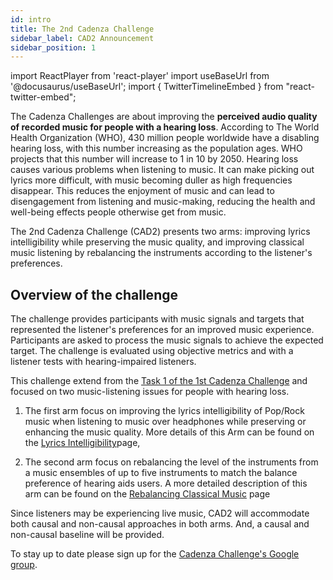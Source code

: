 ```yaml
---
id: intro
title: The 2nd Cadenza Challenge
sidebar_label: CAD2 Announcement
sidebar_position: 1
---
```

import ReactPlayer from 'react-player'
import useBaseUrl from '@docusaurus/useBaseUrl';
import { TwitterTimelineEmbed } from "react-twitter-embed";

The Cadenza Challenges are about improving the **perceived audio quality of recorded music for people with a hearing loss**.
According to The World Health Organization (WHO), 430 million people worldwide have a disabling hearing loss, 
with this number increasing as the population ages. WHO projects that this number will increase to 1 in 10 by 2050. 
Hearing loss causes various problems when listening to music. 
It can make picking out lyrics more difficult, with music becoming duller as high frequencies disappear. 
This reduces the enjoyment of music and can lead to disengagement from listening and music-making, 
reducing the health and well-being effects people otherwise get from music. 

The 2nd Cadenza Challenge (CAD2) presents two arms: improving lyrics intelligibility while preserving the music quality, and
improving classical music listening by rebalancing the instruments according to the listener's preferences.  

## Overview of the challenge

The challenge provides participants with music signals and targets that represented the listener's preferences for an improved music experience. 
Participants are asked to process the music signals to achieve the expected target.
The challenge is evaluated using objective metrics and with a listener tests with hearing-impaired listeners.

This challenge extend from the [Task 1 of the 1st Cadenza Challenge](../cadenza1/cc1_intro) and focused on two 
music-listening issues for people with hearing loss. 

1. The first arm focus on improving the lyrics intelligibility of Pop/Rock music
when listening to music over headphones while preserving or enhancing the music quality. More details
of this Arm can be found on the [Lyrics Intelligibility](lyrics)page,

2. The second arm focus on rebalancing the level of the instruments from a music ensembles of up to five instruments to 
match the balance preference of hearing aids users. A more detailed description of this arm can be found on the 
[Rebalancing Classical Music](rebalancing) page

Since listeners may be experiencing live music, CAD2 will accommodate both causal and non-causal approaches in both arms. 
And, a causal and non-causal baseline will be provided. 

To stay up to date please sign up for the [Cadenza Challenge's Google group](https://groups.google.com/g/cadenza-challenge).





